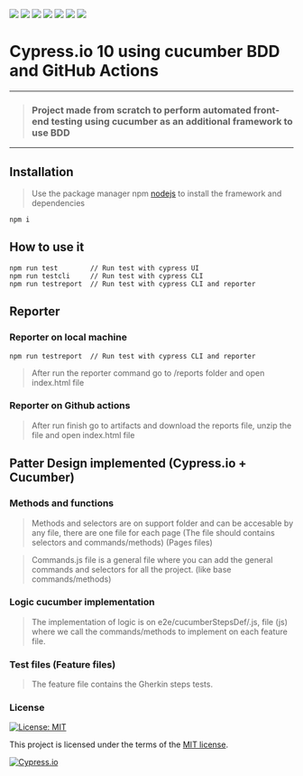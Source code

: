 ![](https://img.shields.io/badge/Gmail-D14836?style=for-the-badge&logo=gmail&logoColor=white)
![](https://img.shields.io/badge/LinkedIn-0077B5?style=for-the-badge&logo=linkedin&logoColor=white)
![](https://img.shields.io/badge/GitHub-100000?style=for-the-badge&logo=github&logoColor=white)
![](https://img.shields.io/badge/JavaScript-323330?style=for-the-badge&logo=javascript&logoColor=F7DF1E)
![](https://img.shields.io/badge/HTML-239120?style=for-the-badge&logo=html5&logoColor=white)
![](https://img.shields.io/badge/CSS-239120?&style=for-the-badge&logo=css3&logoColor=white)
![](https://img.shields.io/badge/Node.js-43853D?style=for-the-badge&logo=node.js&logoColor=white)

# Cypress.io 10 using cucumber BDD and GitHub Actions

---

> ### Project made from scratch to perform automated front-end testing using cucumber as an additional framework to use BDD

---

## Installation

> Use the package manager npm [nodejs](https://nodejs.org/en/) to install the framework and dependencies

```
npm i
```

## How to use it

```
npm run test        // Run test with cypress UI
npm run testcli     // Run test with cypress CLI
npm run testreport  // Run test with cypress CLI and reporter
```

## Reporter

### Reporter on local machine

```
npm run testreport  // Run test with cypress CLI and reporter
```

> After run the reporter command go to /reports folder and open index.html file

### Reporter on Github actions

> After run finish go to artifacts and download the reports file, unzip the file and open index.html file

## Patter Design implemented (Cypress.io + Cucumber)

### Methods and functions

> Methods and selectors are on support folder and can be accesable by any file, there are one file for each page (The file should contains selectors and commands/methods) (Pages files)

> Commands.js file is a general file where you can add the general commands and selectors for all the project. (like base commands/methods)

### Logic cucumber implementation

> The implementation of logic is on e2e/cucumberStepsDef/.js, file (js) where we call the commands/methods to implement on each feature file.

### Test files (Feature files)

> The feature file contains the Gherkin steps tests.

### License

[![License: MIT](https://img.shields.io/badge/License-MIT-yellow.svg)](https://opensource.org/licenses/MIT)

This project is licensed under the terms of the [MIT license](/LICENSE).

[![Cypress.io](https://img.shields.io/badge/Tested%20with-Cypress-04C38E.svg)](https://www.cypress.io/)
